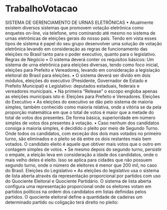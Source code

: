 # TrabalhoVotacao

SISTEMA DE GERENCIAMENTO DE URNAS 
ELETRÔNICAS
• Atualmente existem diversos sistemas que promovem votação 
eletrônica como enquetes on-line, via telefone, sms cominando até 
mesmo no sistema de urnas eletrônicas de eleições gerais do nosso 
país. Tendo em vista esses tipos de sistema é papel do seu grupo 
desenvolver uma solução de votação eletrônica levando em 
consideração as regras de funcionamento das eleições no Brasil tanto 
para o poder executivo, quanto para o legislativo.
Regras de Negócio
• O sistema deverá conter os requisitos básicos: 
Um sistema de urna eletrônica para eleições diversas, tendo como 
foco inicial, eleições para Prefeito e Vereadores, levando em 
consideração a legislação eleitoral do Brasil para eleições.
• O sistema deverá ser divido em dois módulos, eleições do executivo 
(Presidente, Governador de Estado e Prefeito Municipal) e Legislativo: 
deputados estaduais, federais e vereadores municipais.
• Na primeira “Release” o escopo engloba apenas as eleições 
municipais isto é: Eleições para Prefeito e Vereadores. 
Eleições do Executivo
• As eleições do executivo se dão pelo sistema de maioria simples, também 
conhecido como maioria relativa, onde a vitória se da pela proporção matemática 
em que o total de votos é maior que a metade do total de votos dos presentes. 
De forma básica, superioridade em número simples de votos dos presentes à 
votação.
• Caso nenhum dos candidatos consiga a maioria simples, é decidido o pleito por 
meio de Segundo Turno. Onde todos os candidatos, com exceção dos dois mais 
votados no primeiro turno, são eliminados e o pleito se dá entre os dois restantes 
mais bem votados. O candidato eleito é aquele que obtiver mais votos que o 
outro em contagem simples de votos.
• Se mesmo depois do segundo turno, persistir o empate, a eleição leva em 
consideração a idade dos candidatos, onde o mais velho deles é eleito. Isso se 
aplica para cidades que não possuem segundo turno, onde o número de eleitores 
é menor que 200 mil, no caso do Brasil.
Eleições do Legislativo
• As eleições do legislativo usa o sistema de lista aberta através da 
representação proporcional por partidos com uso do Quociente 
Eleitoral e Quociente Partidário. O sistema de lista aberta configura 
uma representação proporcional onde os eleitores votam em partidos 
políticos na ordem dos candidatos em listas definidas pelos partidos. 
O quociente eleitoral define a quantidade de cadeiras um 
determinado partido ou coligação terá direito no pleito:
